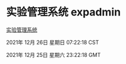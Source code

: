 # 实验管理系统 expadmin
[实验管理系统](http://59.174.25.102:56808/expadmin-782313d2-e1b1-4ea7-932e-3a55e6a1a4d0/)

2021年 12月 26日 星期日 07:22:18 CST

2021年 12月 25日 星期六 23:22:18 GMT
